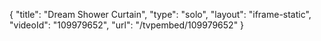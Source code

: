 {
    "title": "Dream Shower Curtain",
    "type": "solo",
    "layout": "iframe-static",
    "videoId": "109979652",
    "url": "\/tvpembed\/109979652"
}